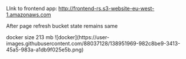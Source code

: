 
 LInk to frontend app:  http://frontend-rs.s3-website-eu-west-1.amazonaws.com
 <p>After page refresh bucket state remains same</p>
 docker size 213 mb
![docker](https://user-images.githubusercontent.com/88037128/138951969-982c8be9-3413-45a5-983a-a1db9f025e5b.png)
